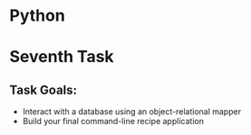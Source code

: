 # Python

# Seventh Task

## Task Goals:

- Interact with a database using an object-relational mapper
- Build your final command-line recipe application
  
